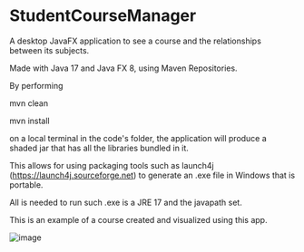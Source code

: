 # StudentCourseManager
A desktop JavaFX application to see a course and the relationships between its subjects.

Made with Java 17 and Java FX 8, using Maven Repositories.

By performing

mvn clean

mvn install

on a local terminal in the code's folder, the application will produce a shaded jar that has all the libraries bundled in it.

This allows for using packaging tools such as launch4j (https://launch4j.sourceforge.net) to generate an .exe file in Windows that is portable.

All is needed to run such .exe is a JRE 17 and the javapath set.

This is an example of a course created and visualized using this app.

![image](https://user-images.githubusercontent.com/71988296/222328491-ccfe2e0f-35c9-49d1-8c6b-f7309a76eaf7.png)
